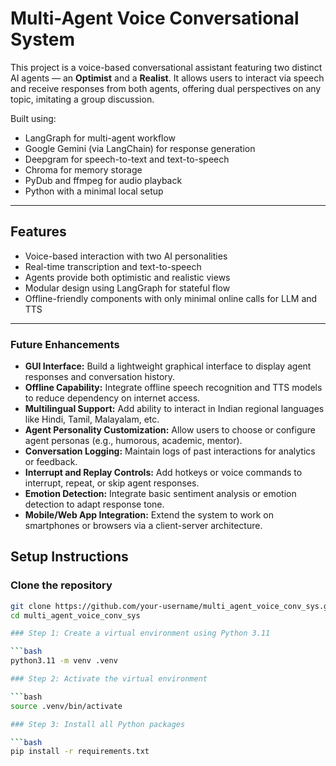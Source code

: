 # Multi-Agent Voice Conversational System

This project is a voice-based conversational assistant featuring two distinct AI agents — an **Optimist** and a **Realist**. It allows users to interact via speech and receive responses from both agents, offering dual perspectives on any topic, imitating a group discussion.

Built using:
- LangGraph for multi-agent workflow
- Google Gemini (via LangChain) for response generation
- Deepgram for speech-to-text and text-to-speech
- Chroma for memory storage
- PyDub and ffmpeg for audio playback
- Python with a minimal local setup

---

## Features

- Voice-based interaction with two AI personalities
- Real-time transcription and text-to-speech
- Agents provide both optimistic and realistic views
- Modular design using LangGraph for stateful flow
- Offline-friendly components with only minimal online calls for LLM and TTS

---

### Future Enhancements

- **GUI Interface:** Build a lightweight graphical interface to display agent responses and conversation history.
- **Offline Capability:** Integrate offline speech recognition and TTS models to reduce dependency on internet access.
- **Multilingual Support:** Add ability to interact in Indian regional languages like Hindi, Tamil, Malayalam, etc.
- **Agent Personality Customization:** Allow users to choose or configure agent personas (e.g., humorous, academic, mentor).
- **Conversation Logging:** Maintain logs of past interactions for analytics or feedback.
- **Interrupt and Replay Controls:** Add hotkeys or voice commands to interrupt, repeat, or skip agent responses.
- **Emotion Detection:** Integrate basic sentiment analysis or emotion detection to adapt response tone.
- **Mobile/Web App Integration:** Extend the system to work on smartphones or browsers via a client-server architecture.



## Setup Instructions

### Clone the repository

```bash
git clone https://github.com/your-username/multi_agent_voice_conv_sys.git
cd multi_agent_voice_conv_sys

### Step 1: Create a virtual environment using Python 3.11

```bash
python3.11 -m venv .venv

### Step 2: Activate the virtual environment

```bash
source .venv/bin/activate

### Step 3: Install all Python packages

```bash
pip install -r requirements.txt



